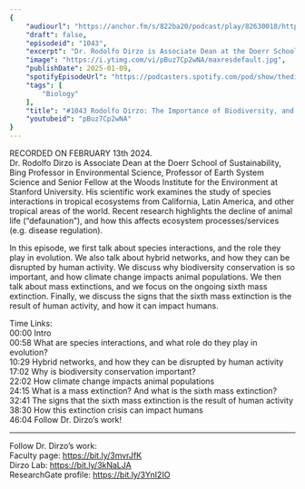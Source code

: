 ```yaml
---
{
	"audiourl": "https://anchor.fm/s/822ba20/podcast/play/82630018/https%3A%2F%2Fd3ctxlq1ktw2nl.cloudfront.net%2Fstaging%2F2024-1-13%2F2ede8e03-6539-fd33-0b21-922171e5df62.m4a",
	"draft": false,
	"episodeid": "1043",
	"excerpt": "Dr. Rodolfo Dirzo is Associate Dean at the Doerr School of Sustainability, Bing Professor in Environmental Science, Professor of Earth System Science and Senior Fellow at the Woods Institute for the Environment at Stanford University. His scientific work examines the study of species interactions in tropical ecosystems from California, Latin America, and other tropical areas of the world. Recent research highlights the decline of animal life (“defaunation”), and how this affects ecosystem processes/services (e.g. disease regulation).",
	"image": "https://i.ytimg.com/vi/pBuz7Cp2wNA/maxresdefault.jpg",
	"publishDate": 2025-01-09,
	"spotifyEpisodeUrl": "https://podcasters.spotify.com/pod/show/thedissenter/episodes/1043-Rodolfo-Dirzo-The-Importance-of-Biodiversity--and-the-Sixth-Mass-Extinction-e2fo5u2",
	"tags": [
		"Biology"
	],
	"title": "#1043 Rodolfo Dirzo: The Importance of Biodiversity, and the Sixth Mass Extinction",
	"youtubeid": "pBuz7Cp2wNA"
}
---
```

RECORDED ON FEBRUARY 13th 2024.  
Dr. Rodolfo Dirzo is Associate Dean at the Doerr School of Sustainability, Bing Professor in Environmental Science, Professor of Earth System Science and Senior Fellow at the Woods Institute for the Environment at Stanford University. His scientific work examines the study of species interactions in tropical ecosystems from California, Latin America, and other tropical areas of the world. Recent research highlights the decline of animal life (“defaunation”), and how this affects ecosystem processes/services (e.g. disease regulation).

In this episode, we first talk about species interactions, and the role they play in evolution. We also talk about hybrid networks, and how they can be disrupted by human activity. We discuss why biodiversity conservation is so important, and how climate change impacts animal populations. We then talk about mass extinctions, and we focus on the ongoing sixth mass extinction. Finally, we discuss the signs that the sixth mass extinction is the result of human activity, and how it can impact humans.

Time Links:  
<time>00:00</time> Intro  
<time>00:58</time> What are species interactions, and what role do they play in evolution?  
<time>10:29</time> Hybrid networks, and how they can be disrupted by human activity  
<time>17:02</time> Why is biodiversity conservation important?  
<time>22:02</time> How climate change impacts animal populations  
<time>24:15</time> What is a mass extinction? And what is the sixth mass extinction?  
<time>32:41</time> The signs that the sixth mass extinction is the result of human activity  
<time>38:30</time> How this extinction crisis can impact humans  
<time>46:04</time> Follow Dr. Dirzo’s work!

---

Follow Dr. Dirzo’s work:  
Faculty page: https://bit.ly/3mvrJfK  
Dirzo Lab: https://bit.ly/3kNaLJA  
ResearchGate profile: https://bit.ly/3YnI2IO
